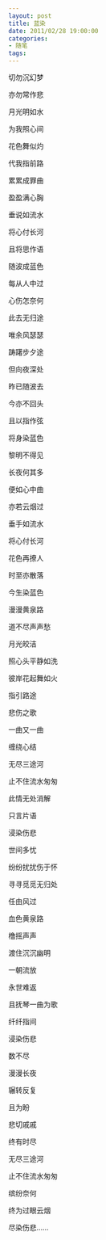 ```yaml
---
layout: post
title: 蓝染
date: 2011/02/28 19:00:00
categories:
- 随笔
tags:
---
```


切勿沉幻梦

亦勿常作悲

月光明如水

为我照心间

花色舞似灼

代我指前路

累累成罪曲

盈盈满心胸

垂说如流水

将心付长河

且将思作语

随波成蓝色

每从人中过

心伤怎奈何

此去无归途

唯余风瑟瑟

踌躇步夕途

但向夜深处

昨已随波去

今亦不回头

且以指作弦

将身染蓝色

黎明不得见

长夜何其多

便如心中曲

亦若云烟过

垂手如流水

将心付长河

花色再撩人

时至亦散落

今生染蓝色

漫漫黄泉路

道不尽声声愁

月光皎洁

照心头平静如洗

彼岸花起舞如火

指引路途

悲伤之歌

一曲又一曲

缠绕心结

无尽三途河

止不住流水匆匆

此情无处消解

只言片语

浸染伤悲

世间多忧

纷纷扰扰伤于怀

寻寻觅觅无归处

任由风过

血色黄泉路

橹摇声声

渡住沉沉幽明

一朝流放

永世难返

且抚琴一曲为歌

纤纤指间

浸染伤悲

数不尽

漫漫长夜

辗转反复

且为盼

悲切戚戚

终有时尽

无尽三途河

止不住流水匆匆

缤纷奈何

终为过眼云烟

尽染伤悲……
